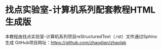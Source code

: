 # 找点实验室-计算机系列配套教程HTML生成版  
本教程由找点实验室-计算机系列项目reStructuredText（.rst）文件通过Sphinx生成
GitHub项目网址：https://github.com/zhaodian/zhaolab
